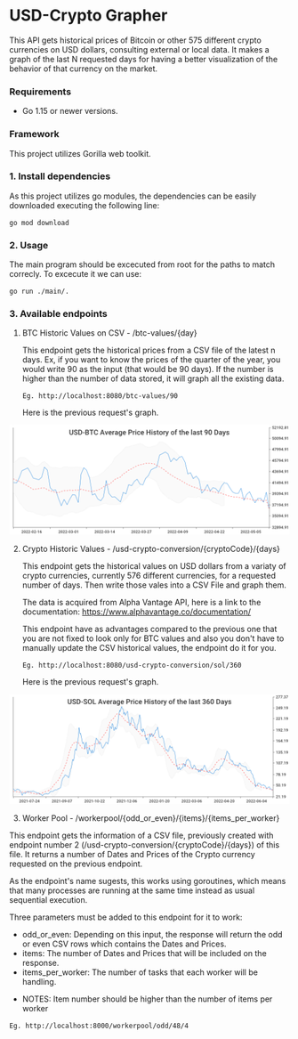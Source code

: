 # USD-Crypto Grapher

This API gets historical prices of Bitcoin or other 575 different crypto currencies on USD dollars, consulting external or local data.
It makes a graph of the last N requested days for having a better visualization of the behavior of that currency on the market. 

### Requirements

* Go 1.15 or newer versions.

### Framework

This project utilizes Gorilla web toolkit.

### 1. Install dependencies

As this project utilizes go modules, the dependencies can be easily downloaded executing the following line:

```
go mod download
```

### 2. Usage

The main program should be excecuted from root for the paths to match correcly. To excecute it we can use:
   
   ```
   go run ./main/.
   ```

### 3. Available endpoints

1. BTC Historic Values on CSV - /btc-values/{day}

   This endpoint gets the historical prices from a CSV file of the latest n days. Ex, if you want to know the prices of the quarter of the year, 
   you would write 90 as the input (that would be 90 days).
   If the number is higher than the number of data stored, it will graph all the existing data.

   ```
   Eg. http://localhost:8080/btc-values/90
   ```
  
    Here is the previous request's graph.

  ![alt text](https://github.com/Diegoplas/2022Q2GO-Bootcamp/blob/second-delivery/historical-usd-BTC-90-days-graph.png)


2. Crypto Historic Values - /usd-crypto-conversion/{cryptoCode}/{days}

   This endpoint gets the historical values on USD dollars from a variaty of crypto currencies, currently 576 different currencies, for a requested number of days. Then write those vales into a CSV File and graph them. 
   
   The data is acquired from Alpha Vantage API, here is a link to the documentation:
   https://www.alphavantage.co/documentation/

   This endpoint have as advantages compared to the previous one that you are not fixed to look only for BTC values and also you don't have to manually update the CSV historical values, the endpoint do it for you.

   ```
   Eg. http://localhost:8080/usd-crypto-conversion/sol/360
   ```

    Here is the previous request's graph.

  ![alt text](https://github.com/Diegoplas/2022Q2GO-Bootcamp/blob/second-delivery/historical-usd-SOL-360-days-graph.png)


  3. Worker Pool - /workerpool/{odd_or_even}/{items}/{items_per_worker}

   This endpoint gets the information of a CSV file, previously created with endpoint number 2 (/usd-crypto-conversion/{cryptoCode}/{days}) of this file. It returns a number of Dates and Prices of the Crypto currency requested on the previous endpoint. 
   
   As the endpoint's name sugests, this works using goroutines, which means that many processes are running at the same time instead as usual sequential execution.

   Three parameters must be added to this endpoint for it to work:
   - odd_or_even: Depending on this input, the response will return the odd or even CSV rows which contains the Dates and Prices.         
   - items:  The number of Dates and Prices that will be included on the response.
   - items_per_worker: The number of tasks that each worker will be handling.

   * NOTES: Item number should be higher than the number of items per worker

   ```
   Eg. http://localhost:8000/workerpool/odd/48/4
   ```